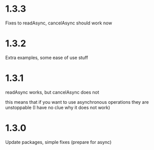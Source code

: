# 1.3.3
Fixes to readAsync, cancelAsync should work now

# 1.3.2
Extra examples, some ease of use stuff

# 1.3.1
readAsync works, but cancelAsync does not

this means that if you want to use asynchronous operations they are unstoppable (I have no clue why it does not work)

# 1.3.0
Update packages, simple fixes (prepare for async)
